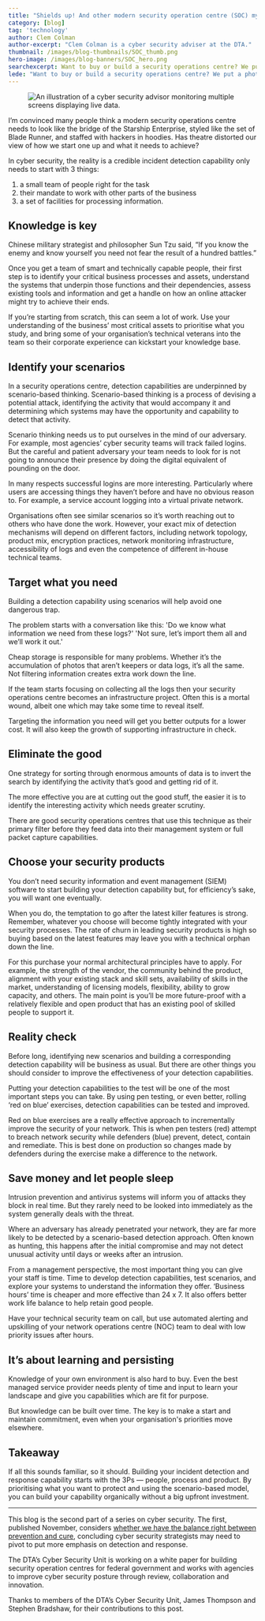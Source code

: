 ```yaml
---
title: "Shields up! And other modern security operation centre (SOC) myths"
category: [blog]
tag: 'technology'
author: Clem Colman
author-excerpt: "Clem Colman is a cyber security adviser at the DTA."
thumbnail: /images/blog-thumbnails/SOC_thumb.png
hero-image: /images/blog-banners/SOC_hero.png
searchexcerpt: Want to buy or build a security operations centre? We put a photon torpedo through the myths and give some tips on getting started.
lede: "Want to buy or build a security operations centre? We put a photon torpedo through the myths and give some tips on getting started. "
---
```

<figure>
  <img src="{{ site.url }}{{ site.baseurl }}{{ page.hero-image }}" alt="An illustration of a cyber security advisor monitoring multiple screens displaying live data."><br />
</figure>

I’m convinced many people think a modern security operations centre needs to look like the bridge of the Starship Enterprise, styled like the set of Blade Runner, and staffed with hackers in hoodies. Has theatre distorted our view of how we start one up and what it needs to achieve?

In cyber security, the reality is a credible incident detection capability only needs to start with 3 things:
<ol>
<li>a small team of people right for the task</li>
<li>their mandate to work with other parts of the business</li>
<li>a set of facilities for processing information.</li>
</ol>

<h2>Knowledge is key</h2>

Chinese military strategist and philosopher Sun Tzu said, “If you know the enemy and know yourself you need not fear the result of a hundred battles.”  

Once you get a team of smart and technically capable people, their first step is to identify your critical business processes and assets, understand the systems that underpin those functions and their dependencies, assess existing tools and information and get a handle on how an online attacker might try to achieve their ends.  

If you’re starting from scratch, this can seem a lot of work. Use your understanding of the business’ most critical assets to prioritise what you study, and bring some of your organisation’s technical veterans into the team so their corporate experience can kickstart your knowledge base.

<h2>Identify your scenarios</h2>

In a security operations centre, detection capabilities are underpinned by scenario-based thinking. Scenario-based thinking is a process of devising a potential attack, identifying the activity that would accompany it and determining which systems may have the opportunity and capability to detect that activity.

Scenario thinking needs us to put ourselves in the mind of our adversary. For example, most agencies’ cyber security teams will track failed logins. But the careful and patient adversary your team needs to look for is not going to announce their presence by doing the digital equivalent of pounding on the door.

In many respects successful logins are more interesting. Particularly where users are accessing things they haven’t before and have no obvious reason to. For example, a service account logging into a virtual private network.

Organisations often see similar scenarios so it’s worth reaching out to others who have done the work. However, your exact mix of detection mechanisms will depend on different factors, including network topology, product mix, encryption practices, network monitoring infrastructure, accessibility of logs and even the competence of different in-house technical teams.

<h2>Target what you need</h2>

Building a detection capability using scenarios will help avoid one dangerous trap.

The problem starts with a conversation like this:
'Do we know what information we need from these logs?'
'Not sure, let’s import them all and we’ll work it out.'

Cheap storage is responsible for many problems. Whether it’s the accumulation of photos that aren’t keepers or data logs, it’s all the same. Not filtering information creates extra work down the line.  

If the team starts focusing on collecting all the logs then your security operations centre becomes an infrastructure project. Often this is a mortal wound, albeit one which may take some time to reveal itself.

Targeting the information you need will get you better outputs for a lower cost. It will also keep the growth of supporting infrastructure in check.

<h2>Eliminate the good</h2>

One strategy for sorting through enormous amounts of data is to invert the search by identifying the activity that’s good and getting rid of it.

The more effective you are at cutting out the good stuff, the easier it is to identify the interesting activity which needs greater scrutiny.

There are good security operations centres that use this technique as their primary filter before they feed data into their management system or full packet capture capabilities.

<h2>Choose your security products</h2>

You don’t need security information and event management (SIEM) software to start building your detection capability but, for efficiency’s sake, you will want one eventually.

When you do, the temptation to go after the latest killer features is strong. Remember, whatever you choose will become tightly integrated with your security processes. The rate of churn in leading security products is high so buying based on the latest features may leave you with a technical orphan down the line.

For this purchase your normal architectural principles have to apply. For example, the strength of the vendor, the community behind the product, alignment with your existing stack and skill sets, availability of skills in the market, understanding of licensing models, flexibility, ability to grow capacity, and others. The main point is you’ll be more future-proof with a relatively flexible and open product that has an existing pool of skilled people to support it.

<h2>Reality check</h2>

Before long, identifying new scenarios and building a corresponding detection capability will be business as usual. But there are other things you should consider to improve the effectiveness of your detection capabilities.  

Putting your detection capabilities to the test will be one of the most important steps you can take. By using pen testing, or even better, rolling ‘red on blue’ exercises, detection capabilities can be tested and improved.

Red on blue exercises are a really effective approach to incrementally improve the security of your network. This is when pen testers (red) attempt to breach network security while defenders (blue) prevent, detect, contain and remediate. This is best done on production so changes made by defenders during the exercise make a difference to the network.

<h2>Save money and let people sleep</h2>

Intrusion prevention and antivirus systems will inform you of attacks they block in real time.  But they rarely need to be looked into immediately as the system generally deals with the threat.

Where an adversary has already penetrated your network, they are far more likely to be detected by a scenario-based detection approach. Often known as hunting, this happens after the initial compromise and may not detect unusual activity until days or weeks after an intrusion.

From a management perspective, the most important thing you can give your staff is time. Time to develop detection capabilities, test scenarios, and explore your systems to understand the information they offer. ‘Business hours’ time is cheaper and more effective than 24 x 7. It also offers better work life balance to help retain good people.

Have your technical security team on call, but use automated alerting and upskilling of your network operations centre (NOC) team to deal with low priority issues after hours.

<h2>It’s about learning and persisting</h2>

Knowledge of your own environment is also hard to buy. Even the best managed service provider needs plenty of time and input to learn your landscape and give you capabilities which are fit for purpose.  

But knowledge can be built over time. The key is to make a start and maintain commitment, even when your organisation's priorities move elsewhere.

<h2>Takeaway</h2>

If all this sounds familiar, so it should. Building your incident detection and response capability starts with the 3Ps — people, process and product. By prioritising what you want to protect and using the scenario-based model, you can build your capability organically without a big upfront investment.

<hr>

This blog is the second part of a series on cyber security. The first, published November, considers [whether we have the balance right between prevention and cure](/blog/cure-is-better-than-prevention/), concluding cyber security strategists may need to pivot to put more emphasis on detection and response.   

The DTA’s Cyber Security Unit is working on a white paper for building security operation centres for federal government and works with agencies to improve cyber security posture through review, collaboration and innovation.

Thanks to members of the DTA’s Cyber Security Unit, James Thompson and Stephen Bradshaw, for their contributions to this post.
